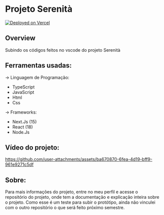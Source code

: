 # Projeto Serenità

[![Deployed on Vercel](https://img.shields.io/badge/Deployed%20on-Vercel-black?style=for-the-badge&logo=vercel)](https://vercel.com/lucacordellas-projects/v0-serenita-project)

## Overview

Subindo os códigos feitos no vscode do projeto Serenità

## Ferramentas usadas:

-> Linguagem de Programação: 
  - TypeScript
  - JavaScript
  - Html
  - Css

-> Frameworks:
  - Next.Js (15)
  - React (18)
  - Node.Js

## Vídeo do projeto:



https://github.com/user-attachments/assets/ba670870-6fea-4d19-bff9-961e9271c5df



## Sobre:

Para mais informações do projeto, entre no meu perfil e acesse o repositório do projeto, onde tem a documentação e explicação inteira sobre o projeto. Como esse é um teste para subir o protótipo, ainda não vinculei com o outro repositório o que será feito próximo semestre.
